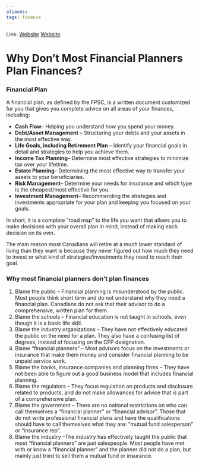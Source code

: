 ```yaml
---
aliases:
tags: finance
---
```

Link: [Website](https://edrempel.com/why-dont-most-financial-planners-plan-finances/)
[Website](https://www.canada.ca/en/financial-consumer-agency/services/financial-toolkit/financial-planning/financial-planning-2.html)

# Why Don’t Most Financial Planners Plan Finances?

### Financial Plan
A financial plan, as defined by the FPSC, is a written document customized for you that gives you complete advice on all areas of your finances, including:

-   **Cash Flow**– Helping you understand how you spend your money.
-   **Debt/Asset Management** – Structuring your debts and your assets in the most effective way.
-   **Life Goals, including Retirement Plan** – Identify your financial goals in detail and strategies to help you achieve them.
-   **Income Tax Planning**– Determine most effective strategies to minimize tax over your lifetime.
-   **Estate Planning**– Determining the most effective way to transfer your assets to your beneficiaries.
-   **Risk Management**– Determine your needs for insurance and which type is the cheapest/most effective for you.
-   **Investment Management**– Recommending the strategies and investments appropriate for your plan and keeping you focused on your goals.

In short, it is a complete “road map” to the life you want that allows you to make decisions with your overall plan in mind, instead of making each decision on its own.

The main reason most Canadians will retire at a much lower standard of living than they want is because they never figured out how much they need to invest or what kind of strategies/investments they need to reach their goal.

### Why most financial planners don’t plan finances
1.  Blame the public – Financial planning is misunderstood by the public. Most people think short term and do not understand why they need a financial plan. Canadians do not ask that their advisor to do a comprehensive, written plan for them.
2.  Blame the schools – Financial education is not taught in schools, even though it is a basic life skill.
3.  Blame the industry organizations – They have not effectively educated the public on the need for a plan. They also have a confusing list of degrees, instead of focusing on the CFP designation.
4.  Blame “financial planners” – Most advisors focus on the investments or insurance that make them money and consider financial planning to be unpaid service work.
5.  Blame the banks, insurance companies and planning firms – They have not been able to figure out a good business model that includes financial planning.
6.  Blame the regulators – They focus regulation on products and disclosure related to products, and do not make allowances for advice that is part of a comprehensive plan.
7.  Blame the government – There are no national restrictions on who can call themselves a “financial planner” or “financial advisor”. Those that do not write professional financial plans and have the qualifications should have to call themselves what they are: “mutual fund salesperson” or “insurance rep”.
8.  Blame the industry –The industry has effectively taught the public that most “financial planners” are just salespeople. Most people have met with or know a “financial planner” and the planner did not do a plan, but mainly just tried to sell them a mutual fund or insurance.
